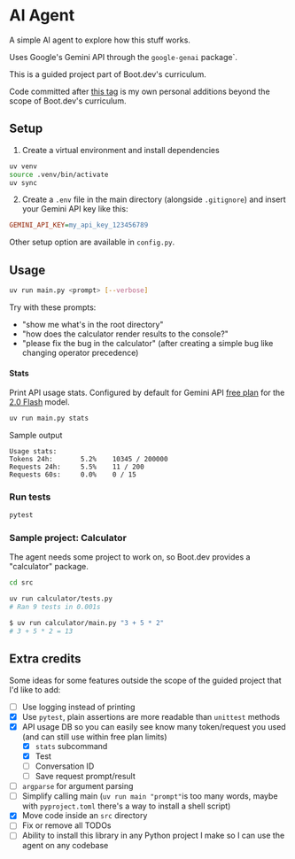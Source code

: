 # AI Agent

A simple AI agent to explore how this stuff works.

Uses Google's Gemini API through the `google-genai` package`.

This is a guided project part of Boot.dev's curriculum.

Code committed after [this tag](https://github.com/Atomk/ai-agent/tree/guided-project-end) is my own personal additions beyond the scope of Boot.dev's curriculum.

## Setup

1. Create a virtual environment and install dependencies
```sh
uv venv
source .venv/bin/activate
uv sync
```

2. Create a `.env` file in the main directory (alongside `.gitignore`) and insert your Gemini API key like this:
```ini
GEMINI_API_KEY=my_api_key_123456789
```

Other setup option are available in `config.py`.

## Usage

```sh
uv run main.py <prompt> [--verbose]
```

Try with these prompts:
- "show me what's in the root directory"
- "how does the calculator render results to the console?"
- "please fix the bug in the calculator" (after creating a simple bug like changing operator precedence)

#### Stats

Print API usage stats. Configured by default for Gemini API [free plan](https://ai.google.dev/gemini-api/docs/rate-limits#free-tier) for the [2.0 Flash](https://ai.google.dev/gemini-api/docs/pricing#gemini-2.0-flash) model.
```sh
uv run main.py stats
```

Sample output
```
Usage stats:
Tokens 24h:       5.2%    10345 / 200000
Requests 24h:     5.5%    11 / 200
Requests 60s:     0.0%    0 / 15
```

### Run tests

```sh
pytest
```

### Sample project: Calculator

The agent needs some project to work on, so Boot.dev provides a "calculator" package.

```sh
cd src

uv run calculator/tests.py
# Ran 9 tests in 0.001s

$ uv run calculator/main.py "3 + 5 * 2"
# 3 + 5 * 2 = 13
```

## Extra credits

Some ideas for some features outside the scope of the guided project that I'd like to add:
- [ ] Use logging instead of printing
- [x] Use `pytest`, plain assertions are more readable than `unittest` methods
- [x] API usage DB so you can easily see know many token/request you used (and can still use within free plan limits)
    - [x] `stats` subcommand
    - [x] Test
    - [ ] Conversation ID
    - [ ] Save request prompt/result
- [ ] `argparse` for argument parsing
- [ ] Simplify calling main (`uv run main "prompt"`is too many words, maybe with `pyproject.toml` there's a way to install a shell script)
- [x] Move code inside an `src` directory
- [ ] Fix or remove all TODOs
- [ ] Ability to install this library in any Python project I make so I can use the agent on any codebase
